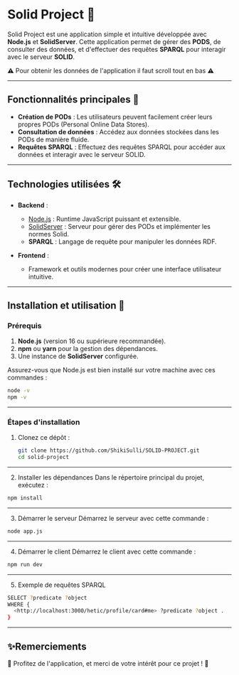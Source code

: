 # Solid Project 🚀

Solid Project est une application simple et intuitive développée avec **Node.js** et **SolidServer**. Cette application permet de gérer des **PODS**, de consulter des données, et d'effectuer des requêtes **SPARQL** pour interagir avec le serveur **SOLID**.

⚠️ Pour obtenir les données de l'application il faut scroll tout en bas ⚠️

---

## **Fonctionnalités principales 🌟**

- **Création de PODs** : Les utilisateurs peuvent facilement créer leurs propres PODs (Personal Online Data Stores).
- **Consultation de données** : Accédez aux données stockées dans les PODs de manière fluide.
- **Requêtes SPARQL** : Effectuez des requêtes SPARQL pour accéder aux données et interagir avec le serveur SOLID.

---

## **Technologies utilisées 🛠**

- **Backend** :
  - [Node.js](https://nodejs.org/) : Runtime JavaScript puissant et extensible.
  - [SolidServer](https://solidproject.org/) : Serveur pour gérer des PODs et implémenter les normes Solid.
  - **SPARQL** : Langage de requête pour manipuler les données RDF.

- **Frontend** :
  - Framework et outils modernes pour créer une interface utilisateur intuitive.

---

## **Installation et utilisation 🚀**

### **Prérequis**
1. **Node.js** (version 16 ou supérieure recommandée).
2. **npm** ou **yarn** pour la gestion des dépendances.
3. Une instance de **SolidServer** configurée.

Assurez-vous que Node.js est bien installé sur votre machine avec ces commandes :

```bash
node -v
npm -v
 ```
---

### **Étapes d'installation**

1. Clonez ce dépôt :
   ```bash
   git clone https://github.com/ShikiSulli/SOLID-PROJECT.git
   cd solid-project
   ```
---
2. Installer les dépendances 
Dans le répertoire principal du projet, exécutez :

 ```bash
npm install
 ```
---
3. Démarrer le serveur
Démarrez le serveur avec cette commande :

 ```bash
node app.js
 ```
---
4. Démarrer le client
Démarrez le client avec cette commande :

 ```bash
npm run dev
 ```
---
5. Exemple de requêtes SPARQL

```bash
SELECT ?predicate ?object
WHERE {
  <http://localhost:3000/hetic/profile/card#me> ?predicate ?object .
}
 ```
---

## **✨Remerciements**
🎉 Profitez de l'application, et merci de votre intérêt pour ce projet ! 🚀




   


